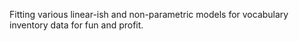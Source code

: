 Fitting various linear-ish and non-parametric models for vocabulary inventory
data for fun and profit.
